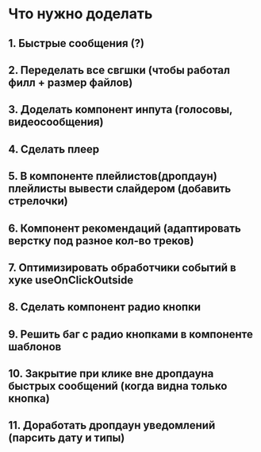 # Что нужно доделать

## 1. Быстрые сообщения (?)

## 2. Переделать все свгшки (чтобы работал филл + размер файлов)

## 3. Доделать компонент инпута (голосовы, видеосообщения)

## 4. Сделать плеер

## 5. В компоненте плейлистов(дропдаун) плейлисты вывести слайдером (добавить стрелочки)

## 6. Компонент рекомендаций (адаптировать верстку под разное кол-во треков)

## 7. Оптимизировать обработчики событий в хуке useOnClickOutside

## 8. Сделать компонент радио кнопки

## 9. Решить баг с радио кнопками в компоненте шаблонов

## 10. Закрытие при клике вне дропдауна быстрых сообщений (когда видна только кнопка)

## 11. Доработать дропдаун уведомлений (парсить дату и типы)

